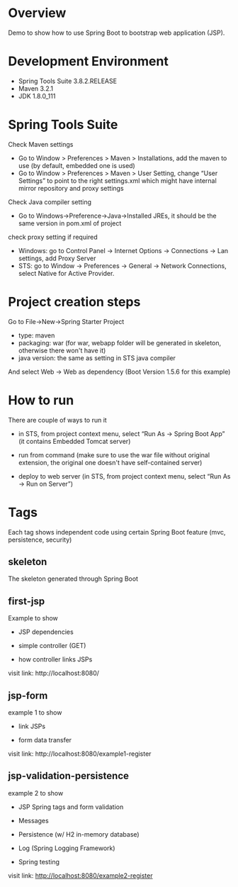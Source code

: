 # Overview

Demo to show how to use Spring Boot to bootstrap web application (JSP).

# Development Environment

- Spring Tools Suite 3.8.2.RELEASE
- Maven 3.2.1
- JDK 1.8.0_111

# Spring Tools Suite

Check Maven settings

- Go to Window > Preferences > Maven > Installations, add the maven to use (by default, embedded one is used)
- Go to Window > Preferences > Maven > User Setting, change “User Settings” to point to the right settings.xml which might have internal mirror repository and proxy settings

Check Java compiler setting

- Go to Windows->Preference->Java->Installed JREs, it should be the same version in pom.xml of project

check proxy setting if required

- Windows: go to Control Panel -> Internet Options -> Connections -> Lan settings, add Proxy Server
- STS: go to Window -> Preferences -> General -> Network Connections, select Native for Active Provider.


# Project creation steps

Go to File->New->Spring Starter Project

- type: maven
- packaging: war (for war, webapp folder will be generated in skeleton, otherwise there won't have it)
- java version: the same as setting in STS java compiler

And select Web -> Web as dependency (Boot Version 1.5.6 for this example)

# How to run

There are couple of ways to run it

- in STS, from project context menu, select “Run As -> Spring Boot App” (it contains Embedded Tomcat server)

- run from command (make sure to use the war file without original extension, the original one doesn't have self-contained server) 

- deploy to web server (in STS, from project context menu, select “Run As -> Run on Server”)

# Tags

Each tag shows independent code using certain Spring Boot feature (mvc, persistence, security)

## skeleton

The skeleton generated through Spring Boot

## first-jsp

Example to show 

- JSP dependencies 

- simple controller (GET)

- how controller links JSPs

visit link: http://localhost:8080/


## jsp-form

example 1 to show
 
- link JSPs

- form data transfer

visit link: http://localhost:8080/example1-register

## jsp-validation-persistence

example 2 to show

- JSP Spring tags and form validation

- Messages

- Persistence (w/ H2 in-memory database)

- Log (Spring Logging Framework)

- Spring testing

visit link: [http://localhost:8080/example2-register](http://localhost:8080/example2-register)
